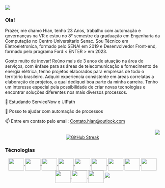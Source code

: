 
![](https://komarev.com/ghpvc/?username=your-github-55hian&color=green)

<div align = "left">
  
<h3>Ola!</h3>
  <p>Prazer, me chamo Hian, tenho 23 Anos, trabalho com automação e governanças na VR e estou no 8° semestre da graduação em Engenharia da Computação no Centro Universitario Senac. Sou Técnico em Eletroeletronica, formado pelo SENAI em 2019 e Desenvolvedor Front-end, formado pelo programa Ford < ENTER > em 2023.</p>
  <p>Gosto muito de inovar! Reúno mais de 3 anos de atuação na área de serviços, com ênfase para as áreas de telecomunicação e fornecimento de energia elétrica, tenho projetos elaborados para empresas de todo o território brasileiro. Adquiri experiencia consistente em áreas correlatas a elaboração de projetos, a qual dediquei boa parte da minha carreira. Tenho um interesse especial pela possibilidade de criar novas tecnologias e encontrar soluções diferentes nos mais diversos processos. </p>

  🌱 Estudando ServiceNow e UIPath
  
  💬 Posso te ajudar com automação de processos
  
  📫 Entre em contato pelo email: Contato.hian@outlook.com
  <br>

  <div align = "Right">
  <a href="https://br.linkedin.com/in/hian-a-damaceno"> <img  src="https://img.shields.io/badge/linkedin-%230077B5.svg?style=for-the-badge&logo=linkedin&logoColor=white"> </a>
</div>
  
 </div>  

 <div align="center">
  <a href="#">
    <img src="https://github-readme-streak-stats.herokuapp.com?user=55Hian&theme=transparent&hide_border=true&locale=pt_BR&exclude_days=Sun%2CSat&card_width=560" alt="GitHub Streak">
  </a>
</div>
 
<h3>Técnologias</h3>
<div align = "center">
 <a href="https://github.com/55Hian"> 
    <img align="center" height="40" width="50" src="https://cdn.jsdelivr.net/gh/devicons/devicon/icons/azure/azure-original.svg"> 
    <img align="center" height="40" width="50" src="https://cdn.jsdelivr.net/gh/devicons/devicon/icons/arduino/arduino-original-wordmark.svg">
    <img align="center" height="40" width="50" src="https://cdn.jsdelivr.net/gh/devicons/devicon/icons/raspberrypi/raspberrypi-original.svg">
    <img align="center" height="40" width="50" src="https://cdn.jsdelivr.net/gh/devicons/devicon/icons/git/git-original.svg">
    <img align="center" height="40" width="50" src="https://cdn.jsdelivr.net/gh/devicons/devicon/icons/github/github-original.svg">       
    <img align="center" height="40" width="50" src="https://cdn.jsdelivr.net/gh/devicons/devicon/icons/figma/figma-original.svg">        
    <img align="center" height="40" width="50" src="https://cdn.jsdelivr.net/gh/devicons/devicon/icons/cplusplus/cplusplus-original.svg">  
    <img align="center" height="40" width="50" src="https://cdn.jsdelivr.net/gh/devicons/devicon/icons/java/java-original.svg">
    <img align="center" height="40" width="50" src="https://cdn.jsdelivr.net/gh/devicons/devicon/icons/python/python-original.svg">
    <img align="center" height="40" width="50" src="https://cdn.jsdelivr.net/gh/devicons/devicon/icons/javascript/javascript-original.svg">
    <img align="center" height="40" width="50" src="https://cdn.jsdelivr.net/gh/devicons/devicon/icons/html5/html5-original.svg">
    <img align="center" height="40" width="50" src="https://cdn.jsdelivr.net/gh/devicons/devicon/icons/css3/css3-original.svg">
    <img src="https://www.servicenow.com/content/dam/servicenow-assets/images/naas/servicenow-header-logo.svg">
  </a>
</div>


<br>

<!-- <div align = "center">
  <a href="https://github.com/55Hian">
    <img height="180em"  src="https://github-readme-stats.vercel.app/api?username=55Hian&show_icons=true&theme=transparent&hideborde=true">
    <img height="180em"  src="https://github-readme-stats.vercel.app/api/top-langs/?username=55Hian&layout=compact&langs-count=168&theme=transparent">
  </a>
</div>
 <br>
 <br> -->
 
 



